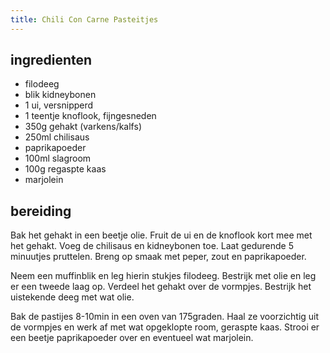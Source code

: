 ```yaml
---
title: Chili Con Carne Pasteitjes
---
```


## ingredienten
* filodeeg
* blik kidneybonen
* 1 ui, versnipperd
* 1 teentje knoflook, fijngesneden
* 350g gehakt (varkens/kalfs)
* 250ml chilisaus
* paprikapoeder
* 100ml slagroom
* 100g regaspte kaas
* marjolein

## bereiding
Bak het gehakt in een beetje olie. Fruit de ui en de knoflook kort mee met het gehakt. Voeg de chilisaus en kidneybonen toe. Laat gedurende 5 minuutjes pruttelen. Breng op smaak met peper, zout en paprikapoeder.

Neem een muffinblik en leg hierin stukjes filodeeg. Bestrijk met olie en leg er een tweede laag op. Verdeel het gehakt over de vormpjes. Bestrijk het uistekende deeg met wat olie.

Bak de pastijes 8-10min in een oven van 175graden. Haal ze voorzichtig uit de vormpjes en werk af met wat opgeklopte room, geraspte kaas. Strooi er een beetje paprikapoeder over en eventueel wat marjolein.

